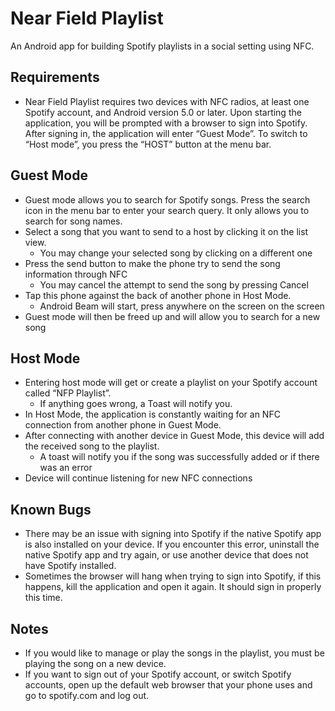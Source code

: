 # Near Field Playlist
An Android app for building Spotify playlists in a social setting using NFC.

## Requirements 
* Near Field Playlist requires two devices with NFC radios, at least one Spotify account, and Android version 5.0 or later. Upon starting the application, you will be prompted with a browser to sign into Spotify. After signing in, the application will enter “Guest Mode”. To switch to “Host mode”, you press the “HOST” button at the menu bar. 


## Guest Mode 
* Guest mode allows you to search for Spotify songs. Press the search icon in the menu bar to enter your search query. It only allows you to search for song names. 
* Select a song that you want to send to a host by clicking it on the list view. 
   * You may change your selected song by clicking on a different one
* Press the send button to make the phone try to send the song information through NFC 
   * You may cancel the attempt to send the song by pressing Cancel 
* Tap this phone against the back of another phone in Host Mode. 
   * Android Beam will start, press anywhere on the screen on the screen
* Guest mode will then be freed up and will allow you to search for a new song


## Host Mode 
* Entering host mode will get or create a playlist on your Spotify account called “NFP Playlist”. 
   * If anything goes wrong, a Toast will notify you.
* In Host Mode, the application is constantly waiting for an NFC connection from another phone in Guest Mode. 
* After connecting with another device in Guest Mode, this device will add the received song to the playlist.
   * A toast will notify you if the song was successfully added or if there was an error
* Device will continue listening for new NFC connections


## Known Bugs
* There may be an issue with signing into Spotify if the native Spotify app is also installed on your device. If you encounter this error, uninstall the native Spotify app and try again, or use another device that does not have Spotify installed. 
* Sometimes the browser will hang when trying to sign into Spotify, if this happens, kill the application and open it again. It should sign in properly this time. 


## Notes
* If you would like to manage or play the songs in the playlist, you must be playing the song on a new device. 
* If you want to sign out of your Spotify account, or switch Spotify accounts, open up the default web browser that your phone uses and go to spotify.com and log out.
